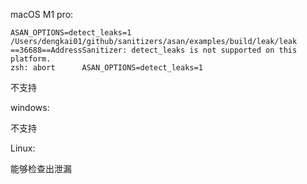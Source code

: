 macOS M1 pro: 

```
ASAN_OPTIONS=detect_leaks=1 /Users/dengkai01/github/sanitizers/asan/examples/build/leak/leak 
==36688==AddressSanitizer: detect_leaks is not supported on this platform.
zsh: abort      ASAN_OPTIONS=detect_leaks=1 
```

不支持


windows:

不支持

Linux:

能够检查出泄漏

